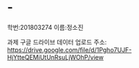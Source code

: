 # -
학번:201803274
이름:정소진

과제
구글 드라이브 데이터 업로드 주소: https://drive.google.com/file/d/1Pgho7UJF-HjYtteQEMiUtUnRsuLjWOhP/view
